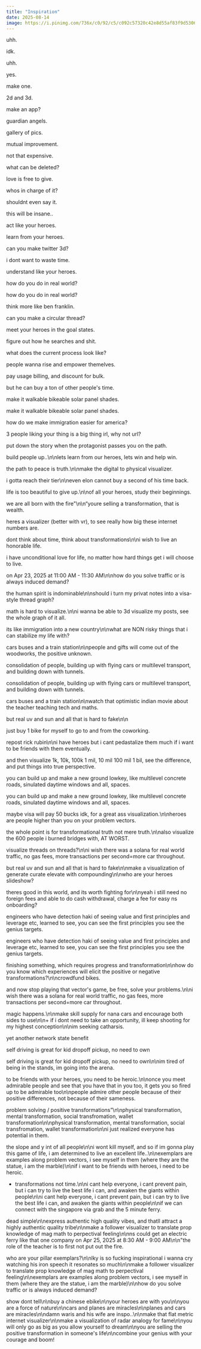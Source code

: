 ```yaml
---
title: "Inspiration"
date: 2025-08-14
image: https://i.pinimg.com/736x/c0/92/c5/c092c57320c42e8d55af83f9d5306314.jpg
---
```


uhh.

idk.

uhh.

yes.

make one.

2d and 3d.

make an app?

guardian angels.

gallery of pics.

mutual improvement.

not that expensive.

what can be deleted?

love is free to give.

whos in charge of it?

shouldnt even say it.

this will be insane..

act like your heroes.

learn from your heroes.

can you make twitter 3d?

i dont want to waste time.

understand like your heroes.

how do you do in real world?

how do you do in real world?

think more like ben franklin.

can you make a circular thread?

meet your heroes in the goal states.

figure out how he searches and shit.

what does the current process look like?

people wanna rise and empower themelves.

pay usage billing, and discount for bulk.

but he can buy a ton of other people's time.

make it walkable bikeable solar panel shades.

make it walkable bikeable solar panel shades.

how do we make immigration easier for america?

3 people liking your thing is a big thing irl, why not url?

put down the story when the protagonist passes you on the path.

build people up..\n\nlets learn from our heroes, lets win and help win.

the path to peace is truth.\n\nmake the digital to physical visualizer.

i gotta reach their tier\n\neven elon cannot buy a second of his time back.

life is too beautiful to give up.\n\nof all your heroes, study their beginnings.

we are all born with the fire"\n\n“youre selling a transformation, that is wealth.

heres a visualizer (better with vr), to see really how big these internet numbers are.

dont think about time, think about transformations\n\ni wish to live an honorable life.

i have unconditional love for life, no matter how hard things get i will choose to live.

on Apr 23, 2025 at 11:00 AM - 11:30 AM\n\nhow do you solve traffic or is always induced demand?

the human spirit is indominable\n\nshould i turn my privat notes into a visa-style thread graph?

math is hard to visualize.\n\ni wanna be able to 3d visualize my posts, see the whole graph of it all.

its like immigration into a new country\n\nwhat are NON risky things that i can stabilize my life with?

cars buses and a train station\n\npeople and gifts will come out of the woodworks, the positive unknown.

consolidation of people, building up with flying cars or multilevel transport, and building down with tunnels.

consolidation of people, building up with flying cars or multilevel transport, and building down with tunnels.

cars buses and a train station\n\nwatch that optimistic indian movie about the teacher teaching tech and maths.

but real uv and sun and all that is hard to fake\n\n

just buy 1 bike for myself to go to and from the coworking.

repost rick rubin\n\ni have heroes but i cant pedastalize them much if i want to be friends with them eventually.

and then visualize 1k, 10k, 100k 1 mil, 10 mil 100 mil 1 bil, see the difference, and put things into true perspective.

you can build up and make a new ground lowkey, like multilevel concrete roads, sinulated daytime windows and all, spaces.

you can build up and make a new ground lowkey, like multilevel concrete roads, sinulated daytime windows and all, spaces.

maybe visa will pay 50 bucks idk, for a great ass visualization.\n\nheroes are people higher than you on your problem vectors.

the whole point is for transformational truth not mere truth.\n\nalso visualize the 600 people i burned bridges with, AT WORST.

visualize threads on threads?\n\ni wish there was a solana for real world traffic, no gas fees, more transactions per second=more car throughout.

but real uv and sun and all that is hard to fake\n\nmake a visualization of generate curate elevate with compounding\n\nwho are your heroes slideshow?

theres good in this world, and its worth fighting for\n\nyeah i still need no foreign fees and able to do cash withdrawal, charge a fee for easy ns onboarding?

engineers who have detection haki of seeing value and first principles and leverage etc, learned to see, you can see the first principles you see the genius targets.

engineers who have detection haki of seeing value and first principles and leverage etc, learned to see, you can see the first principles you see the genius targets.

finishing something, which requires progress and transformation\n\nhow do you know which experiences will elicit the positive or negative transformations?\n\ncrowdfund bikes.

and now stop playing that vector's game, be free, solve your problems.\n\ni wish there was a solana for real world traffic, no gas fees, more transactions per second=more car throughout.

magic happens.\n\nmake skill supply for nana cars and encourage both sides to use\n\n+ if i dont need to take an opportunity, ill keep shooting for my highest conception\n\nim seeking catharsis.

yet another network state benefit

self driving is great for kid dropoff pickup, no need to own

self driving is great for kid dropoff pickup, no need to own\n\nim tired of being in the stands, im going into the arena.

to be friends with your heroes, you need to be heroic.\n\nonce you meet admirable people and see that you have that in you too, it gets you so fired up to be admirable too\n\npeople admire other people because of their positive differences, not because of their sameness.

problem solving / positive transformations”\n\nphysical transformation, mental transformation, social transfromation, wallet transformation\n\nphysical transformation, mental transformation, social transfromation, wallet transformation\n\ni just realized everyone has potential in them.

the slope and y int of all people\n\ni wont kill myself, and so if im gonna play this game of life, i am determined to live an excellent life..\n\nexemplars are examples along problem vectors, i see myself in them (where they are the statue, i am the marble)\n\nif i want to be friends with heroes, i need to be heroic.

+ transformations not time.\n\ni cant help everyone, i cant prevent pain, but i can try to live the best life i can, and awaken the giants within people\n\ni cant help everyone, i cant prevent pain, but i can try to live the best life i can, and awaken the giants within people\n\nif we can connect with the singapore via grab and the 5 minute ferry.

dead simple\n\nexpress authentic high quality vibes, and thatll attract a highly authentic quality tribe\n\nmake a follower visualizer to translate prop knowledge of mag math to perpectival feeling\n\nns could get an electric ferry like that one company on Apr 25, 2025 at 8:30 AM - 9:00 AM\n\n"the role of the teacher is to first not put out the fire.

who are your pillar exemplars?\n\nlky is so fucking inspirational i wanna cry watching his iron speech it resonates so much\n\nmake a follower visualizer to translate prop knowledge of mag math to perpectival feeling\n\nexemplars are examples along problem vectors, i see myself in them (where they are the statue, i am the marble)\n\nhow do you solve traffic or is always induced demand?

show dont tell\n\nbuy a chinese ebike\n\nyour heroes are with you\n\nyou are a force of nature\n\ncars and planes are miracles\n\nplanes and cars are miracles\n\ndamn waris and his wife are inspo..\n\nmake that flat metric internet visualizer\n\nmake a visualization of radar analogy for fame\n\nyou will only go as big as you allow yourself to dream\n\nyou are selling the positive transformation in someone's life\n\ncombine your genius with your courage and boom!
